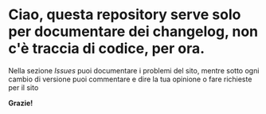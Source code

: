 # Ciao, questa repository serve solo per documentare dei changelog, non c'è traccia di codice, per ora.

Nella sezione <i> Issues </i> puoi documentare i problemi del sito, mentre sotto ogni cambio di versione puoi commentare e dire la tua opinione o fare richieste per il sito

<b> Grazie! <b/>

